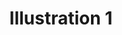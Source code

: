 ---
piece: image
published: true
title: Illustration 1
description: "According to Pettit, Norton and the other four people had arrived at a cemetery in the northeast corner of DC on the appointed hour of the evening of an appointed date. In fact, the cemetery may be seen on the map of the City of Washington published by Thomas, Cowperthwaite & Co., Philadelphia, 1850."
credit: 
src: http://orbitist.s3.amazonaws.com/ugrr/2-four-refugees/images/illustration1-large.jpg
---
